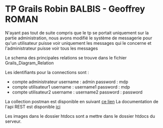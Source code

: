 # TP Grails Robin BALBIS - Geoffrey ROMAN
N'ayant pas tout de suite compris que le tp se portait uniquement sur la partie administration, nous avons modifié le système de messagerie pour qu'un utilisateur puisse voir uniquement les messages qui le concerne et l'administrateur puisse voir tous les messages

Le schema des principales relations se trouve dans le fichier Grails_Diagram_Relation 

Les identifiants pour la connections sont :
- compte administrateur username : admin  password : mdp
- compte utilisateur1 username : username1  password : mdp
- compte utilisateur2 username : username2  password : password

La collection postman est disponible en suivant [ce lien](https://www.getpostman.com/collections/57d471b9b311ede4d427)
La documentation de l'api REST est disponible [ici]( https://documenter.getpostman.com/view/5486241/RWgrxxYh)


Les images dans le dossier htdocs sont a mettre dans le dossier htdocs du serveur.
